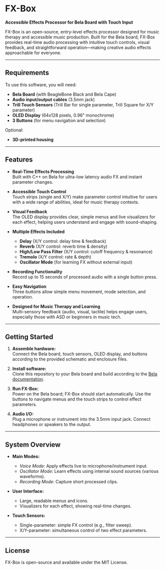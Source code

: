 # FX-Box
**Accessible Effects Processor for Bela Board with Touch Input**

FX-Box is an open-source, entry-level effects processor designed for music therapy and accessible music production. Built for the Bela board, FX-Box provides real-time audio processing with intuitive touch controls, visual feedback, and straightforward operation—making creative audio effects approachable for everyone.

---

## Requirements

To use this software, you will need:

- **Bela Board** (with BeagleBone Black and Bela Cape)
- **Audio input/output cables** (3.5mm jack)
- **Trill Touch Sensors** (Trill Bar for single parameter, Trill Square for X/Y parameter)
- **OLED Display** (64x128 pixels, 0.96" monochrome)
- **3 Buttons** (for menu navigation and selection)

Optional:
- **3D-printed housing** 

---

## Features

- **Real-Time Effects Processing**  
  Built with C++ on Bela for ultra-low latency audio FX and instant parameter changes.

- **Accessible Touch Control**  
  Touch strips (single and X/Y) make parameter control intuitive for users with a wide range of abilities, ideal for music therapy contexts.

- **Visual Feedback**  
  The OLED display provides clear, simple menus and live visualizers for each effect, helping users understand and engage with sound-shaping.

- **Multiple Effects Included**
  - **Delay** (X/Y control: delay time & feedback)
  - **Reverb** (X/Y control: reverb time & density)
  - **High/Low Pass Filter** (X/Y control: cutoff frequency & resonance)
  - **Tremolo** (X/Y control: rate & depth)
  - **Oscillator Mode** (for learning FX without external input)

- **Recording Functionality**  
  Record up to 15 seconds of processed audio with a single button press.

- **Easy Navigation**  
  Three buttons allow simple menu movement, mode selection, and operation.

- **Designed for Music Therapy and Learning**  
  Multi-sensory feedback (audio, visual, tactile) helps engage users, especially those with ASD or beginners in music tech.

---

## Getting Started

1. **Assemble hardware:**  
   Connect the Bela board, touch sensors, OLED display, and buttons according to the provided schematic and enclosure files.

2. **Install software:**  
   Clone this repository to your Bela board and build according to the [Bela documentation](https://github.com/BelaPlatform/Bela).

3. **Run FX-Box:**  
   Power on the Bela board; FX-Box should start automatically. Use the buttons to navigate menus and the touch strips to control effect parameters.

4. **Audio I/O:**  
   Plug a microphone or instrument into the 3.5mm input jack. Connect headphones or speakers to the output.

---

## System Overview

- **Main Modes:**
  - *Voice Mode*: Apply effects live to microphone/instrument input.
  - *Oscillator Mode*: Learn effects using internal sound sources (various waveforms).
  - *Recording Mode*: Capture short processed clips.

- **User Interface:**
  - Large, readable menus and icons.
  - Visualizers for each effect, showing real-time changes.

- **Touch Sensors:**
  - Single-parameter: simple FX control (e.g., filter sweep).
  - X/Y-parameter: simultaneous control of two effect parameters.

---


## License

FX-Box is open-source and available under the MIT License.
